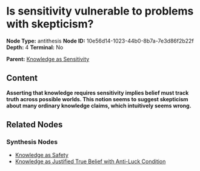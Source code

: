# Is sensitivity vulnerable to problems with skepticism?

**Node Type:** antithesis
**Node ID:** 10e56d14-1023-44b0-8b7a-7e3d86f2b22f
**Depth:** 4
**Terminal:** No

**Parent:** [Knowledge as Sensitivity](knowledge-as-sensitivity-synthesis-b95cfa68-70fa-4507-9fda-50da33c047b5.md)

## Content

**Asserting that knowledge requires sensitivity implies belief must track truth across possible worlds. This notion seems to suggest skepticism about many ordinary knowledge claims, which intuitively seems wrong.**

## Related Nodes

### Synthesis Nodes

- [Knowledge as Safety](knowledge-as-safety-synthesis-6c2c1497-859b-4e70-9778-a102ce86de2b.md)
- [Knowledge as Justified True Belief with Anti-Luck Condition](knowledge-as-justified-true-belief-with-anti-luck-condition-synthesis-7f3866da-f71e-4cc1-9657-0b50ecff1faa.md)
